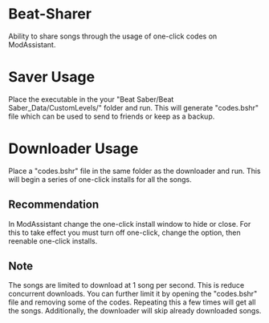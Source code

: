 # Beat-Sharer

Ability to share songs through the usage of one-click codes on ModAssistant.

# Saver Usage

Place the executable in the your "Beat Saber/Beat Saber_Data/CustomLevels/" folder and run.
This will generate "codes.bshr" file which can be used to send to friends or keep as a backup.

# Downloader Usage

Place a "codes.bshr" file in the same folder as the downloader and run. 
This will begin a series of one-click installs for all the songs.

## Recommendation

In ModAssistant change the one-click install window to hide or close. 
For this to take effect you must turn off one-click, change the option, then reenable one-click installs.

## Note

The songs are limited to download at 1 song per second. This is reduce concurrent downloads. 
You can further limit it by opening the "codes.bshr" file and removing some of the codes. 
Repeating this a few times will get all the songs.
Additionally, the downloader will skip already downloaded songs.
